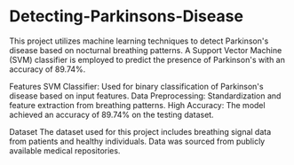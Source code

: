 # Detecting-Parkinsons-Disease
This project utilizes machine learning techniques to detect Parkinson's disease based on nocturnal breathing patterns. A Support Vector Machine (SVM) classifier is employed to predict the presence of Parkinson's with an accuracy of 89.74%.

Features
SVM Classifier: Used for binary classification of Parkinson's disease based on input features.
Data Preprocessing: Standardization and feature extraction from breathing patterns.
High Accuracy: The model achieved an accuracy of 89.74% on the testing dataset.

Dataset
The dataset used for this project includes breathing signal data from patients and healthy individuals. Data was sourced from publicly available medical repositories.
